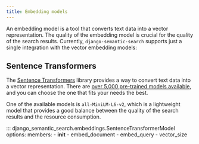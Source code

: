 ```yaml
---
title: Embedding models
---
```


An embedding model is a tool that converts text data into a vector representation. The quality of the embedding model
is crucial for the quality of the search results. Currently, `django-semantic-search` supports just a single integration
with the vector embedding models:

## Sentence Transformers

The [Sentence Transformers](https://www.sbert.net) library provides a way to convert text data into a vector
representation. There are [over 5,000 pre-trained models
available](https://huggingface.co/models?library=sentence-transformers), and you can choose the one that fits your needs the
best.

One of the available models is `all-MiniLM-L6-v2`, which is a lightweight model that provides a good balance between the
quality of the search results and the resource consumption.

::: django_semantic_search.embeddings.SentenceTransformerModel
    options:
        members:
            - __init__
            - embed_document
            - embed_query
            - vector_size
